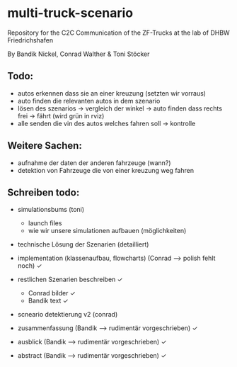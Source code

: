 # multi-truck-scenario
Repository for the C2C Communication of the ZF-Trucks at the lab of DHBW Friedrichshafen


By Bandik Nickel, Conrad Walther & Toni Stöcker


## Todo:
- autos erkennen dass sie an einer kreuzung (setzten wir vorraus)
- auto finden die relevanten autos in dem szenario
- lösen des szenarios -> vergleich der winkel -> auto finden dass rechts frei -> fährt (wird grün in rviz)
- alle senden die vin des autos welches fahren soll -> kontrolle

## Weitere Sachen:
- aufnahme der daten der anderen fahrzeuge (wann?)
- detektion von Fahrzeuge die von einer kreuzung weg fahren

## Schreiben todo:
- simulationsbums (toni)
  - launch files
  - wie wir unsere simulationen aufbauen (möglichkeiten)

- technische Lösung der Szenarien (detailliert)
- implementation (klassenaufbau, flowcharts) (Conrad --> polish fehlt noch) $\checkmark$
  
- restlichen Szenarien beschreiben $\checkmark$
  - Conrad bilder $\checkmark$
  - Bandik text    $\checkmark$
 
- scneario detektierung v2 (conrad)

- zusammenfassung (Bandik --> rudimentär vorgeschrieben) $\checkmark$ 
- ausblick (Bandik --> rudimentär vorgeschrieben) $\checkmark$
- abstract (Bandik --> rudimentär vorgeschrieben) $\checkmark$

  
